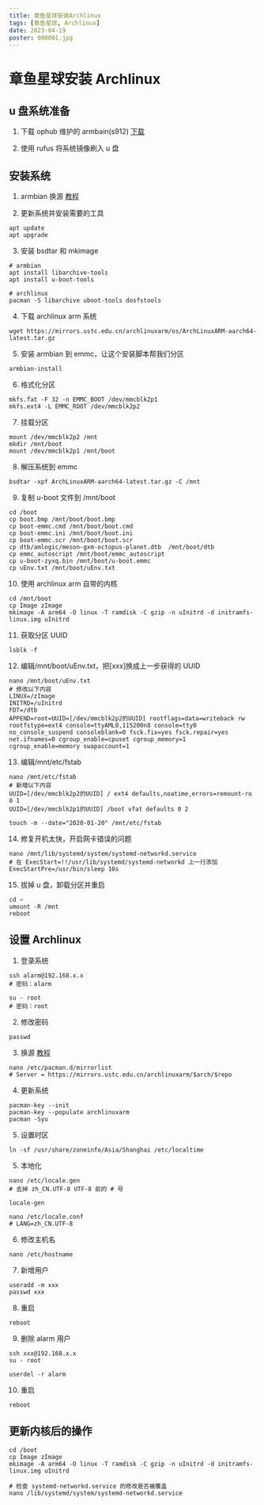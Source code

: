 ```yaml
---
title: 章鱼星球安装Archlinux
tags: [章鱼星球, Archlinux]
date: 2023-04-19
poster: 000001.jpg
---
```


# 章鱼星球安装 Archlinux

## u 盘系统准备

1. 下载 ophub 维护的 armbain(s912) [下载](https://github.com/ophub/amlogic-s9xxx-armbian)

2. 使用 rufus 将系统镜像刷入 u 盘

## 安装系统

1. armbian 换源 [教程](https://mirrors.ustc.edu.cn/help/debian.html)

2. 更新系统并安装需要的工具

```
apt update
apt upgrade
```

3. 安装 bsdtar 和 mkimage

```
# armbian
apt install libarchive-tools
apt install u-boot-tools

# archlinux
pacman -S libarchive uboot-tools dosfstools
```

4. 下载 archlinux arm 系统

```
wget https://mirrors.ustc.edu.cn/archlinuxarm/os/ArchLinuxARM-aarch64-latest.tar.gz
```

5. 安装 armbian 到 emmc，让这个安装脚本帮我们分区

```
armbian-install
```

6. 格式化分区

```
mkfs.fat -F 32 -n EMMC_BOOT /dev/mmcblk2p1
mkfs.ext4 -L EMMC_ROOT /dev/mmcblk2p2
```

7. 挂载分区

```
mount /dev/mmcblk2p2 /mnt
mkdir /mnt/boot
mount /dev/mmcblk2p1 /mnt/boot
```

8. 解压系统到 emmc

```
bsdtar -xpf ArchLinuxARM-aarch64-latest.tar.gz -C /mnt
```

9. 复制 u-boot 文件到 /mnt/boot

```
cd /boot
cp boot.bmp /mnt/boot/boot.bmp
cp boot-emmc.cmd /mnt/boot/boot.cmd
cp boot-emmc.ini /mnt/boot/boot.ini
cp boot-emmc.scr /mnt/boot/boot.scr
cp dtb/amlogic/meson-gxm-octopus-planet.dtb  /mnt/boot/dtb
cp emmc_autoscript /mnt/boot/emmc_autoscript
cp u-boot-zyxq.bin /mnt/boot/u-boot.emmc
cp uEnv.txt /mnt/boot/uEnv.txt
```

10. 使用 archlinux arm 自带的内核

```
cd /mnt/boot
cp Image zImage
mkimage -A arm64 -O linux -T ramdisk -C gzip -n uInitrd -d initramfs-linux.img uInitrd
```

11. 获取分区 UUID

```
lsblk -f
```

12. 编辑/mnt/boot/uEnv.txt，把[xxx]换成上一步获得的 UUID

```
nano /mnt/boot/uEnv.txt
# 修改以下内容
LINUX=/zImage
INITRD=/uInitrd
FDT=/dtb
APPEND=root=UUID=[/dev/mmcblk2p2的UUID] rootflags=data=writeback rw rootfstype=ext4 console=ttyAML0,115200n8 console=tty0 no_console_suspend consoleblank=0 fsck.fix=yes fsck.repair=yes net.ifnames=0 cgroup_enable=cpuset cgroup_memory=1 cgroup_enable=memory swapaccount=1
```

13. 编辑/mnt/etc/fstab

```
nano /mnt/etc/fstab
# 新增以下内容
UUID=[/dev/mmcblk2p2的UUID] / ext4 defaults,noatime,errors=remount-ro 0 1
UUID=[/dev/mmcblk2p1的UUID] /boot vfat defaults 0 2

touch -m --date="2020-01-20" /mnt/etc/fstab
```

14. 修复开机太快，开启网卡错误的问题

```
nano /mnt/lib/systemd/system/systemd-networkd.service
# 在 ExecStart=!!/usr/lib/systemd/systemd-networkd 上一行添加
ExecStartPre=/usr/bin/sleep 10s
```

15. 拔掉 u 盘，卸载分区并重启

```
cd ~
umount -R /mnt
reboot
```

## 设置 Archlinux

1. 登录系统

```
ssh alarm@192.168.x.x
# 密码：alarm

su - root
# 密码：root
```

2. 修改密码

```
passwd
```

3. 换源 [教程](https://mirrors.ustc.edu.cn/help/archlinuxarm.html)

```
nano /etc/pacman.d/mirrorlist
# Server = https://mirrors.ustc.edu.cn/archlinuxarm/$arch/$repo
```

4. 更新系统

```
pacman-key --init
pacman-key --populate archlinuxarm
pacman -Syu
```

5. 设置时区

```
ln -sf /usr/share/zoneinfo/Asia/Shanghai /etc/localtime
```

5. 本地化

```
nano /etc/locale.gen
# 去掉 zh_CN.UTF-8 UTF-8 前的 # 号

locale-gen

nano /etc/locale.conf
# LANG=zh_CN.UTF-8
```

6. 修改主机名

```
nano /etc/hostname
```

7. 新增用户

```
useradd -m xxx
passwd xxx
```

8. 重启

```
reboot
```

9. 删除 alarm 用户

```
ssh xxx@192.168.x.x
su - root

userdel -r alarm
```

10. 重启

```
reboot
```

## 更新内核后的操作

```
cd /boot
cp Image zImage
mkimage -A arm64 -O linux -T ramdisk -C gzip -n uInitrd -d initramfs-linux.img uInitrd

# 检查 systemd-networkd.service 的修改是否被覆盖
nano /lib/systemd/system/systemd-networkd.service
```
